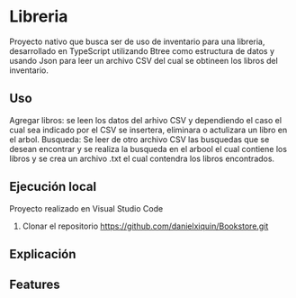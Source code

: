 # Libreria
Proyecto nativo que busca ser de uso de inventario para una libreria, desarrollado en TypeScript utilizando Btree como estructura de datos y usando Json para leer un archivo CSV del cual se obtineen los libros del inventario.

## Uso
Agregar libros: se leen los datos del arhivo CSV y dependiendo el caso el cual sea indicado por el CSV se insertera, eliminara o actulizara un libro en el arbol.
Busqueda: Se leer de otro archivo CSV las busquedas que se desean encontrar y se realiza la busqueda en el arbool el cual contiene los libros y se crea un archivo .txt el cual contendra los libros encontrados.


## Ejecución local
Proyecto realizado en Visual Studio Code

1. Clonar el repositorio
  https://github.com/danielxiquin/Bookstore.git


## Explicación


## Features



